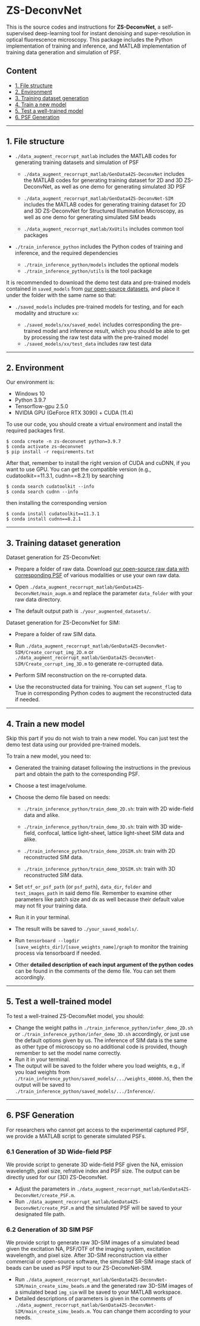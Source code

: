 <h1> ZS-DeconvNet </h1>

This is the source codes and instructions for <b>ZS-DeconvNet</b>, a self-supervised deep-learning tool for instant denoising and super-resolution in optical fluorescence microscopy. This package includes the Python implementation of training and inference, and MATLAB implementation of training data generation and simulation of PSF.

<h2> Content </h2>

<ul>
  <li><a href="#File structure">1. File structure</a></li>
  <li><a href="#Environment">2. Environment</a></li>
  <li><a href="#Data Pre-processing">3. Training dataset generation</a></li>
  <li><a href="#Implementation of Python code1">4. Train a new model</a></li>
  <li><a href="#Implementation of Python code2">5. Test a well-trained model</a></li>
  <li><a href="#PSF">6. PSF Generation</a></li>
</ul>

<hr>

<h2 id="File structure">1. File structure</h2>

- <code>./data_augment_recorrupt_matlab</code> includes the MATLAB codes for generating training datasets and simulation of PSF
  
  + `./data_augment_recorrupt_matlab/GenData4ZS-DeconvNet` includes the MATLAB codes for generating training dataset for 2D and 3D ZS-DeconvNet, as well as one demo for generating simulated 3D PSF
  
  + `./data_augment_recorrupt_matlab/GenData4ZS-DeconvNet-SIM` includes the MATLAB codes for generating training dataset for 2D and 3D ZS-DeconvNet for Structured Illumination Microscopy, as well as one demo for generating simulated SIM beads
  
  + `./data_augment_recorrupt_matlab/XxUtils` includes common tool packages

- <code>./train_inference_python</code> includes the Python codes of training and inference, and the required dependencies
  
  - <code>./train_inference_python/models</code> includes the optional models
  - <code>./train_inference_python/utils</code> is the tool package

It is recommended to download the demo test data and pre-trained models contained in `saved_models` from [our open-source datasets](https://drive.google.com/drive/folders/1XAOuLYXYFCxlElRwvik_fs7TqZlRixGv?usp=sharing), and place it under the folder with the same name so that:

+ `./saved_models` includes pre-trained models for testing, and for each modality and structure `xx`:
  
  - `./saved_models/xx/saved_model` includes corresponding the pre-trained model and inference result, which you should be able to get by processing the raw test data with the pre-trained model
  - `./saved_models/xx/test_data` includes raw test data

<hr>

<h2 id="Environment">2. Environment</h2>

Our environment is:

- Windows 10
- Python 3.9.7
- Tensorflow-gpu 2.5.0
- NVIDIA GPU (GeForce RTX 3090) + CUDA (11.4)

To use our code, you should create a virtual environment and install the required packages first.

```
$ conda create -n zs-deconvnet python=3.9.7 
$ conda activate zs-deconvnet
$ pip install -r requirements.txt
```

After that, remember to install the right version of CUDA and cuDNN, if you want to use GPU. You can get the compatible version (e.g., cudatoolkit==11.3.1, cudnn==8.2.1) by searching

```
$ conda search cudatoolkit --info
$ conda search cudnn --info
```

then installing the corresponding version

```
$ conda install cudatoolkit==11.3.1
$ conda install cudnn==8.2.1
```

<hr>

<h2 id="Data pre-processing">3. Training dataset generation</h2>

Dataset generation for ZS-DeconvNet:

+ Prepare a folder of raw data. Download [our open-source raw data with corresponding PSF](https://www.zenodo.org/record/7261163) of various modalities or use your own raw data. 

+ Open `./data_augment_recorrupt_matlab/GenData4ZS-DeconvNet/main_augm.m` and replace the parameter `data_folder` with your raw data directory. 

+ The default output path is `./your_augmented_datasets/`.

Dataset generation for ZS-DeconvNet for SIM:

+ Prepare a folder of raw SIM data.

+ Run `./data_augment_recorrupt_matlab/GenData4ZS-DeconvNet-SIM/Create_corrupt_img_2D.m` or `./data_augment_recorrupt_matlab/GenData4ZS-DeconvNet-SIM/Create_corrupt_img_3D.m` to generate re-corrupted data.

+ Perform SIM reconstruction on the re-corrupted data.

+ Use the reconstructed data for training. You can set `augment_flag` to True in corresponding Python codes to augment the reconstructed data if needed.

<hr>

<h2  id="Implementation of Python code1">4. Train a new model</h2>

Skip this part if you do not wish to train a new model. You can just test the demo test data using our provided pre-trained models. 

To train a new model, you need to:

+ Generated the training dataset following the instructions in the previous part and obtain the path to the corresponding PSF.

+ Choose a test image/volume.

+ Choose the demo file based on needs:
  
  + `./train_inference_python/train_demo_2D.sh`: train with 2D wide-field data and alike.
  
  + `./train_inference_python/train_demo_3D.sh`: train with 3D wide-field, confocal, lattice light-sheet, lattice light-sheet SIM data and alike.
  
  + `./train_inference_python/train_demo_2DSIM.sh`: train with 2D reconstructed SIM data.
  
  + `./train_inference_python/train_demo_3DSIM.sh`: train with 3D reconstructed SIM data.

+ Set `otf_or_psf_path` (or `psf_path`), `data_dir`, `folder` and `test_images_path` in said demo file. Remember to examine other parameters like patch size and dx as well because their default value may not fit your training data.

+ Run it in your terminal.

+ The result wills be saved to <code>./your_saved_models/</code>.

+ Run <code>tensorboard --logdir [save_weights_dir]/[save_weights_name]/graph</code> to monitor the training process via tensorboard if needed.

+ Other **detailed description of each input argument of the python codes** can be found in the comments of the demo file. You can set them accordingly.

<hr>

<h2  id="Implementation of Python code1">5. Test a well-trained model</h2>

To test a well-trained ZS-DeconvNet model, you should:

+ Change the weight paths in <code>./train_inference_python/infer_demo_2D.sh</code> or <code>./train_inference_python/infer_demo_3D.sh</code> accordingly, or just use the default options given by us. The inference of SIM data is the same as other type of microscopy so no additional code is provided, though remember to set the model name correctly.
+ Run it in your terminal.
+ The output will be saved to the folder where you load weights, e.g., if you load weights from <code>./train_inference_python/saved_models/.../weights_40000.h5</code>, then the output will be saved to <code>./train_inference_python/saved_models/.../Inference/</code>.

<hr>

<h2  id="PSF">6. PSF Generation</h2>

For researchers who cannot get access to the experimental captured PSF, we provide a MATLAB script to generate simulated PSFs.

<h3> 6.1 Generation of 3D Wide-field PSF </h3>

We provide script to generate 3D wide-field PSF given the NA, emission wavelength, pixel size, refrative index and PSF size. The output can be directly used for our (3D) ZS-DeconvNet.

+ Adjust the parameters in `./data_augment_recorrupt_matlab/GenData4ZS-DeconvNet/create_PSF.m`.
+ Run `./data_augment_recorrupt_matlab/GenData4ZS-DeconvNet/create_PSF.m` and the simulated PSF will be saved to your designated file path.

<h3> 6.2 Generation of 3D SIM PSF </h3>

We provide script to generate raw 3D-SIM images of a simulated bead given the excitation NA, PSF/OTF of the imaging system, excitation wavelength, and pixel size. After 3D-SIM reconstruction via either commercial or open-source software, the simulated SR-SIM image stack of beads can be used as PSF input to our ZS-DeconvNet-SIM.

+ Run `./data_augment_recorrupt_matlab/GenData4ZS-DeconvNet-SIM/main_create_simu_beads.m` and the generated raw 3D-SIM images of a simulated bead `img_sim` will be saved to your MATLAB workspace. 
+ Detailed descriptions of parameters is given in the comments of `./data_augment_recorrupt_matlab/GenData4ZS-DeconvNet-SIM/main_create_simu_beads.m`. You can change them according to your needs.